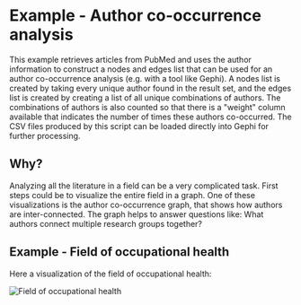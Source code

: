 # Example - Author co-occurrence analysis
This example retrieves articles from PubMed and uses the author information to construct a nodes and edges list that can be used for an author co-occurrence analysis (e.g. with a tool like Gephi). A nodes list is created by taking every unique author found in the result set, and the edges list is created by creating a list of all unique combinations of authors. The combinations of authors is also counted so that there is a "weight" column available that indicates the number of times these authors co-occurred. The CSV files produced by this script can be loaded directly into Gephi for further processing.

## Why?
Analyzing all the literature in a field can be a very complicated task. First steps could be to visualize the entire field in a graph. One of these visualizations is the author co-occurrence graph, that shows how authors are inter-connected. The graph helps to answer questions like: What authors connect multiple research groups together?

## Example - Field of occupational health
Here a visualization of the field of occupational health:

![Field of occupational health](./author_co_occurrence_occupational_health.png "Field of occupational health")

